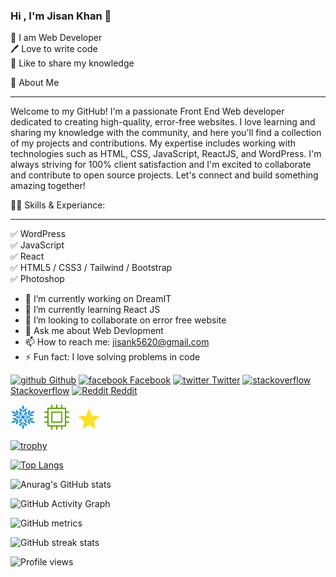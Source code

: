 ### Hi , I'm Jisan Khan 👋

👑 I am Web Developer <br/>
🖊️ Love to write code <br/>
🎤 Like to share my knowledge

🚀 About Me<hr/>

Welcome to my GitHub! I'm a passionate Front End Web developer dedicated to creating high-quality, error-free websites. I love learning and sharing my knowledge with the community, and here you'll find a collection of my projects and contributions. My expertise includes working with technologies such as HTML, CSS, JavaScript, ReactJS, and WordPress. I'm always striving for 100% client satisfaction and I'm excited to collaborate and contribute to open source projects. Let's connect and build something amazing together!

👨‍💻 Skills & Experiance:<hr />

✅ WordPress <br/>
✅ JavaScript <br/>
✅ React <br/>
✅ HTML5 / CSS3 / Tailwind / Bootstrap <br/>
✅ Photoshop <br/>

- 🔭 I’m currently working on DreamIT 
- 🌱 I’m currently learning React JS 
- 👯 I’m looking to collaborate on error free website 
- 💬 Ask me about Web Devlopment 
- 📫 How to reach me: jisank5620@gmail.com 
- ⚡ Fun fact:  I love solving problems in code 


[<img src='https://cdn.jsdelivr.net/npm/simple-icons@3.0.1/icons/github.svg' alt='github' height='40'> <span>Github</span>](https://github.com/jisan5620jk)  [<img src='https://cdn.jsdelivr.net/npm/simple-icons@3.0.1/icons/facebook.svg' alt='facebook' height='40'> <span>Facebook</span>](https://www.facebook.com/jisankhan.net)  [<img src='https://cdn.jsdelivr.net/npm/simple-icons@3.0.1/icons/twitter.svg' alt='twitter' height='40'> <span>Twitter</span>](https://twitter.com/jisan5620jk)  [<img src='https://cdn.jsdelivr.net/npm/simple-icons@3.0.1/icons/stackoverflow.svg' alt='stackoverflow' height='40'> <span>Stackoverflow</span>](https://stackoverflow.com/users/jisan5620jk)  [<img src='https://cdn.jsdelivr.net/npm/simple-icons@3.0.1/icons/reddit.svg' alt='Reddit' height='40'> <span>Reddit</span>](https://www.reddit.com/user/jisan5620jk)  

<a href='https://archiveprogram.github.com/'><img src='https://raw.githubusercontent.com/acervenky/animated-github-badges/master/assets/acbadge.gif' width='40' height='40'></a> <a href='https://docs.github.com/en/developers'><img src='https://raw.githubusercontent.com/acervenky/animated-github-badges/master/assets/devbadge.gif' width='40' height='40'></a> <a href='https://stars.github.com/'><img src='https://raw.githubusercontent.com/acervenky/animated-github-badges/master/assets/starbadge.gif' width='35' height='35'></a> 

[![trophy](https://github-profile-trophy.vercel.app/?username=jisan5620jk)](https://github.com/ryo-ma/github-profile-trophy)

[![Top Langs](https://github-readme-stats.vercel.app/api/top-langs/?username=jisan5620jk)](https://github.com/anuraghazra/github-readme-stats)

![Anurag's GitHub stats](https://github-readme-stats.vercel.app/api?username=jisan5620jk)

![GitHub Activity Graph](https://activity-graph.herokuapp.com/graph?username=jisan5620jk)  

![GitHub metrics](https://metrics.lecoq.io/jisan5620jk)  

![GitHub streak stats](https://streak-stats.demolab.com/?user=jisan5620jk)  

![Profile views](https://gpvc.arturio.dev/jisan5620jk)  
